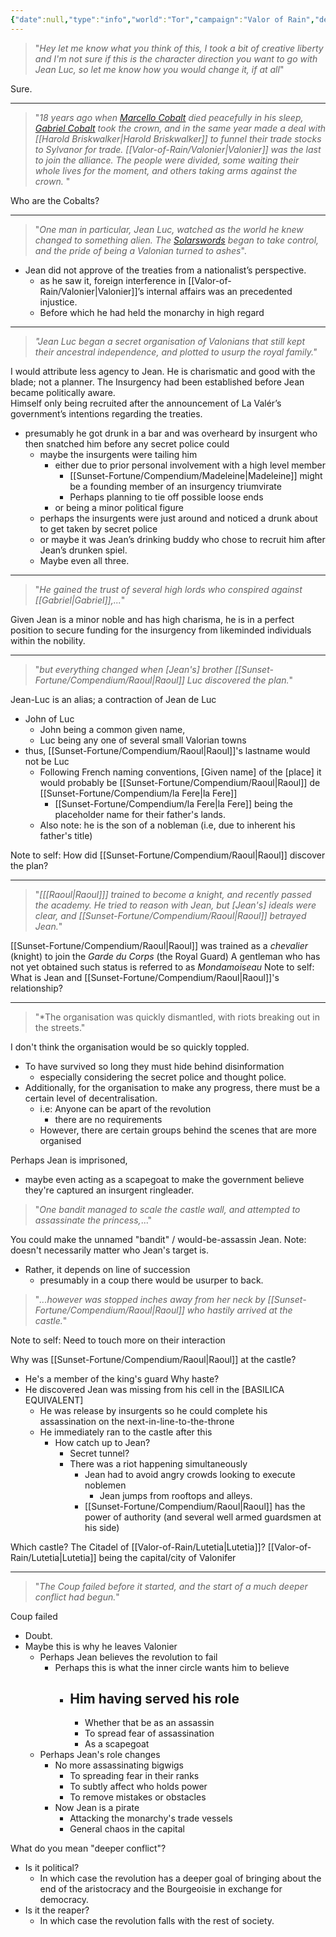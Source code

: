 ```yaml
---
{"date":null,"type":"info","world":"Tor","campaign":"Valor of Rain","description":null,"icon":"FasNoteSticky","tags":["sf","info/world"],"dg-publish":true,"permalink":"/sunset-fortune/compendium/20240821-t2326-valorian-revolt/","dgPassFrontmatter":true,"created":"2024-08-22T15:17:08.505+09:30","updated":"2024-10-18T15:46:12.567+10:30"}
---
```



> "*Hey let me know what you think of this, I took a bit of creative liberty and I'm not sure if this is the character direction you want to go with Jean Luc, so let me know how you would change it, if at all*"

Sure.

---
>"*18 years ago when [Marcello Cobalt](Marcelo%20de%20Cobalt) died peacefully in his sleep, [Gabriel Cobalt](%20de%20Cobalt) took the crown, and in the same year made a deal with [[Harold Briskwalker\|Harold Briskwalker]] to funnel their trade stocks to Sylvanor for trade. [[Valor-of-Rain/Valonier\|Valonier]] was the last to join the alliance. The people were divided, some waiting their whole lives for the moment, and others taking arms against the crown.* "

Who are the Cobalts?

---
> "*One man in particular, Jean Luc, watched as the world he knew changed to something alien. The [Solarswords](SolarSwords.md) began to take control, and the pride of being a Valonian turned to ashes*". 
 
 - Jean did not approve of the treaties from a nationalist’s perspective.
	 - as he saw it, foreign interference in [[Valor-of-Rain/Valonier\|Valonier]]’s internal affairs was an precedented injustice.
	 - Before which he had held the monarchy in high regard

---
> *"Jean Luc began a secret organisation of Valonians that still kept their ancestral independence, and plotted to usurp the royal family."*

I would attribute less agency to Jean.  He is charismatic and good with the blade; not a planner.
The Insurgency had been established before Jean became politically aware.  
Himself only being recruited after the announcement of La Valér’s government’s intentions regarding the treaties.
 - presumably he got drunk in a bar and was overheard by insurgent who then snatched him before any secret police could
	- maybe the insurgents were tailing him 
		- either due to prior personal involvement with a high level member
			- [[Sunset-Fortune/Compendium/Madeleine\|Madeleine]] might be a founding member of an insurgency triumvirate
			- Perhaps planning to tie off possible loose ends
		- or being a minor political figure
	- perhaps the insurgents were just around and noticed a drunk about to get taken by secret police
	- or maybe it was Jean’s drinking buddy who chose to recruit him after Jean’s drunken spiel.
	- Maybe even all three.

---
> "*He gained the trust of several high lords who conspired against [[Gabriel\|Gabriel]],...*"

Given Jean is a minor noble and has high charisma, he is in a perfect position to secure funding for the insurgency from likeminded individuals within the nobility.

---
> "*but everything changed when \[Jean's] brother [[Sunset-Fortune/Compendium/Raoul\|Raoul]] Luc discovered the plan.*"

Jean-Luc is an alias; a contraction of Jean de Luc 
- John of Luc
	- John being a common given name, 
	- Luc being any one of several small Valorian towns
- thus, [[Sunset-Fortune/Compendium/Raoul\|Raoul]]'s lastname would not be Luc
	- Following French naming conventions, \[Given name] of the \[place] it would probably be [[Sunset-Fortune/Compendium/Raoul\|Raoul]] de [[Sunset-Fortune/Compendium/la Fere\|la Fere]]
		- [[Sunset-Fortune/Compendium/la Fere\|la Fere]] being the placeholder name for their father's lands.
	-  Also note: he is the son of a nobleman (i.e, due to inherent his father's title)

Note to self: How did [[Sunset-Fortune/Compendium/Raoul\|Raoul]] discover the plan?

---
> "*\[[[Raoul\|Raoul]]] trained to become a knight, and recently passed the academy.  He tried to reason with Jean, but \[Jean's] ideals were clear, and [[Sunset-Fortune/Compendium/Raoul\|Raoul]] betrayed Jean.*"

[[Sunset-Fortune/Compendium/Raoul\|Raoul]] was trained as a *chevalier* (knight) to join the _Garde du Corps_ (the Royal Guard)
	A gentleman who has not yet obtained such status is referred to as *Mondamoiseau*
Note to self: What is Jean and [[Sunset-Fortune/Compendium/Raoul\|Raoul]]'s relationship?

---
 > "*The organisation was quickly dismantled, with riots breaking out in the streets."

I don't think the organisation would be so quickly toppled.
- To have survived so long they must hide behind disinformation
	- especially considering the secret police and thought police.
- Additionally, for the organisation to make any progress, there must be a certain level of decentralisation.
	- i.e: Anyone can be apart of the revolution
		- there are no requirements
	- However, there are certain groups behind the scenes that are more organised

Perhaps Jean is imprisoned, 
- maybe even acting as a scapegoat to make the government believe they're captured an insurgent ringleader.

> "*One bandit managed to scale the castle wall, and attempted to assassinate the princess,*..."

You could make the unnamed "bandit" / would-be-assassin Jean.
Note: doesn't necessarily matter who Jean's target is. 
- Rather, it depends on line of succession
	- presumably in a coup there would be usurper to back.

>"*...however was stopped inches away from her neck by [[Sunset-Fortune/Compendium/Raoul\|Raoul]] who hastily arrived at the castle.*"

Note to self: Need to touch more on their interaction

Why was [[Sunset-Fortune/Compendium/Raoul\|Raoul]] at the castle?
- He's a member of the king's guard
Why haste?
- He discovered Jean was missing from his cell in the \[BASILICA EQUIVALENT] 
	- He was release by insurgents so he could complete his assassination on the next-in-line-to-the-throne
	- He immediately ran to the castle after this
		- How catch up to Jean?
			- Secret tunnel?
			- There was a riot happening simultaneously
				- Jean had to avoid angry crowds looking to execute noblemen
					- Jean jumps from rooftops and alleys.
				- [[Sunset-Fortune/Compendium/Raoul\|Raoul]] has the power of authority (and several well armed guardsmen at his side)

Which castle?
	The Citadel of [[Valor-of-Rain/Lutetia\|Lutetia]]?
			[[Valor-of-Rain/Lutetia\|Lutetia]] being the capital/city of Valonifer

---
> "*The Coup failed before it started, and the start of a much deeper conflict had begun.*"

Coup failed
- Doubt.
- Maybe this is why he leaves Valonier
	- Perhaps Jean believes the revolution to fail
		- Perhaps this is what the inner circle wants him to believe
			- Him having served his role
				- 
				- Whether that be as an assassin
				- To spread fear of assassination
				- As a scapegoat
	- Perhaps Jean's role changes
		- No more assassinating bigwigs
			- To spreading fear in their ranks
			- To subtly affect who holds power
			- To remove mistakes or obstacles
		- Now Jean is a pirate
			- Attacking the monarchy's trade vessels
			- General chaos in the capital

What do you mean "deeper conflict"?
- Is it political?
	- In which case the revolution has a deeper goal of bringing about the end of the
		aristocracy and the Bourgeoisie in exchange for democracy.
- Is it the reaper?
	 - In which case the revolution falls with the rest of society.